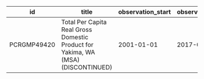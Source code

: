 | id          | title                                                                            | observation_start   | observation_end   |
|-------------|----------------------------------------------------------------------------------|---------------------|-------------------|
| PCRGMP49420 | Total Per Capita Real Gross Domestic Product for Yakima, WA (MSA) (DISCONTINUED) | 2001-01-01          | 2017-01-01        |